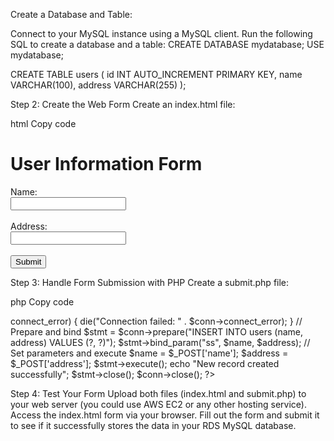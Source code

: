 Create a Database and Table:

Connect to your MySQL instance using a MySQL client.
Run the following SQL to create a database and a table:
CREATE DATABASE mydatabase;
USE mydatabase;

CREATE TABLE users (
    id INT AUTO_INCREMENT PRIMARY KEY,
    name VARCHAR(100),
    address VARCHAR(255)
);

Step 2: Create the Web Form
Create an index.html file:

html
Copy code
<!DOCTYPE html>
<html lang="en">
<head>
    <meta charset="UTF-8">
    <meta name="viewport" content="width=device-width, initial-scale=1.0">
    <title>User Form</title>
</head>
<body>
    <h1>User Information Form</h1>
    <form action="submit.php" method="POST">
        <label for="name">Name:</label><br>
        <input type="text" id="name" name="name" required><br><br>
        <label for="address">Address:</label><br>
        <input type="text" id="address" name="address" required><br><br>
        <input type="submit" value="Submit">
    </form>
</body>
</html>
Step 3: Handle Form Submission with PHP
Create a submit.php file:

php
Copy code
<?php
$servername = "your-rds-endpoint";
$username = "your-username";
$password = "your-password";
$dbname = "mydatabase";

// Create connection
$conn = new mysqli($servername, $username, $password, $dbname);

// Check connection
if ($conn->connect_error) {
    die("Connection failed: " . $conn->connect_error);
}

// Prepare and bind
$stmt = $conn->prepare("INSERT INTO users (name, address) VALUES (?, ?)");
$stmt->bind_param("ss", $name, $address);

// Set parameters and execute
$name = $_POST['name'];
$address = $_POST['address'];
$stmt->execute();

echo "New record created successfully";

$stmt->close();
$conn->close();
?>
Step 4: Test Your Form
Upload both files (index.html and submit.php) to your web server (you could use AWS EC2 or any other hosting service).
Access the index.html form via your browser.
Fill out the form and submit it to see if it successfully stores the data in your RDS MySQL database.
